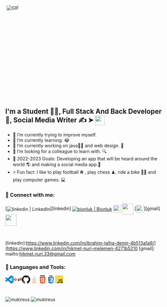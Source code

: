 <img align="right" alt="GIF" src="https://github.com/abhisheknaiidu/abhisheknaiidu/blob/master/code.gif?raw=true" width="500" height="320" />

## I'm a Student 👨‍🎓, Full Stack And Back Developer 🚀, Social Media Writer  ✍  ➤  [<img align="center" height="30" width="30"  src="https://www.svgrepo.com/show/66293/instagram.svg" />][instagram 2]
- 🔭 I’m currently trying to improve myself.
- 🌱 I’m currently learning. 😂
- 👯 I’m currently working on java👩‍💻 and web design. 🎨
- 🤔 I’m looking for a colleague to learn with. 🔍
- 🥅 2022-2023 Goals: Developing an app that will be heard around the world 🌎 and making a social media app.📱
- ⚡ Fun fact: I like to play football ⚽ , play chess ♟, ride a bike 🚴‍♀️ and play computer games. 💻


### 📩 Connect with me:

[<img align="center"  alt="linkedin | LinkedIn" width="24px" src="https://raw.githubusercontent.com/peterthehan/peterthehan/master/assets/linkedin.svg" />][linkedin]
[<img align="center" alt="bionluk | Bionluk" width="24px" src="https://i0.wp.com/www.moramfi.com/wp-content/uploads/2020/06/unnamed-min-1.png?resize=344%2C344&ssl=1" />][bionluk]
[<img align="center" height="24" width="24" src="https://cdn.jsdelivr.net/npm/simple-icons@v4/icons/instagram.svg" />][instagram]
[<img align="center" height="35" width="35"  src="https://www.svgrepo.com/show/66293/instagram.svg" />][instagram 2]
[<img align="center" height="24" width="24" src="https://cdn.jsdelivr.net/npm/simple-icons@v4/icons/gmail.svg" />][gmail]
[<img align="center" height="35" width="35" src="https://icon-library.com/images/twitter-icon-png-transparent/twitter-icon-png-transparent-11.jpg" />][twitter]

<br />

[instagram]: https://www.instagram.com/hikmetnrim
[instagram 2]: https://www.instagram.com/101yazilimoloji
[twitter]: https://twitter.com/hikmetnri
[bionluk]: https://bionluk.com/hikmetnri
[linkedin]:https://www.linkedin.com/in/ibrahim-talha-demir-4b513a1a9/](https://www.linkedin.com/in/hikmet-nuri-melemen-4271b5210
[gmail]: mailto:hikmet.nuri.33@gmail.com
<br />
### 🔧 Languages and Tools:
[<img align="left" alt="Visual Studio Code" width="26px" src="https://raw.githubusercontent.com/github/explore/80688e429a7d4ef2fca1e82350fe8e3517d3494d/topics/visual-studio-code/visual-studio-code.png" />][vsCode]
[<img align="left" alt="Git" width="26px" src="https://raw.githubusercontent.com/github/explore/80688e429a7d4ef2fca1e82350fe8e3517d3494d/topics/git/git.png" />][git]
[<img align="left" alt="GitHub" width="26px" src="https://raw.githubusercontent.com/github/explore/78df643247d429f6cc873026c0622819ad797942/topics/github/github.png" />][github]
[<img align="left" alt="Java" width="26px" src="https://raw.githubusercontent.com/github/explore/cebd63002168a05a6a642f309227eefeccd92950/topics/java/java.png" />][java]
[<img align="left" alt="Html" width="26px" src="https://raw.githubusercontent.com/github/explore/cebd63002168a05a6a642f309227eefeccd92950/topics/html/html.png" />][html]
[<img align="left" alt="Css" width="26px" src="https://raw.githubusercontent.com/github/explore/cebd63002168a05a6a642f309227eefeccd92950/topics/css/css.png" />][css]
[<img align="left" alt="JavaScript" width="26px" src="https://raw.githubusercontent.com/github/explore/cebd63002168a05a6a642f309227eefeccd92950/topics/javascript/javascript.png" />][js]
<br />

[vsCode]: https://code.visualstudio.com/
[git]: https://git-scm.com/
[github]: https://github.com/hikmetnri
[java]: https://www.java.com/tr/
[html]: https://www.w3schools.com/html/
[css]: https://www.w3schools.com/css/
[js]: https://www.w3schools.com/js/default.asp

<br />
<br />
<img height="180em" align="center" src="https://github-readme-stats.vercel.app/api?username=hikmetnri&show_icons=true&locale=en&theme=algolia&include_all_commits=true&count_private=true" alt="mukireus"/>
  <img height="180em" align="center" src="https://github-readme-stats.vercel.app/api/top-langs?username=hikmetnri&show_icons=true&locale=en&layout=compact&langs_count=8&theme=algolia" alt="mukireus"/>
